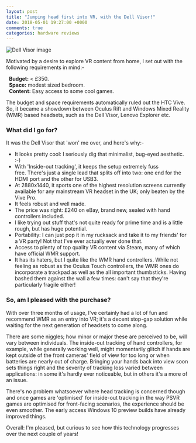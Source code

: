 ```yaml
---
layout: post
title: "Jumping head first into VR, with the Dell Visor!"
date: 2018-05-01 19:27:00 +0000
comments: true
categories: hardware reviews
---
```

![Dell Visor image](https://pisces.bbystatic.com/image2/BestBuy_US/images/products/6084/6084412_rd.jpg)

Motivated by a desire to explore VR content from home, I set out with the following requirements in mind:-

&nbsp;&nbsp;**Budget:** < £350.  
&nbsp;&nbsp;**Space:** modest sized bedroom.  
&nbsp;&nbsp;**Content:** Easy access to some cool games.

The budget and space requirements automatically ruled out the HTC Vive. So, it became a showdown between Oculus Rift and Windows Mixed Reality (WMR) based headsets, such as the Dell Visor, Lenovo Explorer etc.

### What did I go for?  
It was the Dell Visor that 'won' me over, and here's why:-  
- It looks pretty cool: I seriously dig that minimalist, bug-eyed aesthetic. :-)
- With 'Inside-out tracking', it keeps the setup extremely fuss free. There's just a single lead that splits off into two: one end for the HDMI port and the other for USB3.
- At 2880x1440, it sports one of the highest resolution screens currently available for any mainstream VR headset in the UK; only beaten by the Vive Pro.
- It feels robust and well made.
- The price was right: £240 on eBay, brand new, sealed with hand controllers included.
- I like trying out stuff that's not quite ready for prime time and is a little rough, but has huge potential.
- Portability: I can just pop it in my rucksack and take it to my friends' for a VR party! Not that I've ever actually ever done that.
- Access to plenty of top quality VR content via Steam, many of which have official WMR support.
- It has its haters, but I quite like the WMR hand controllers. While not feeling as robust as the Oculus Touch controllers, the WMR ones do incorporate a trackpad as well as the all important thumbsticks. Having bashed them against the wall a few times: can't say that they're particularly fragile either!

### So, am I pleased with the purchase?  
With over three months of usage, I've certainly had a lot of fun and recommend WMR as an entry into VR; it's a decent stop-gap solution while waiting for the next generation of headsets to come along.

There are some niggles; how minor or major these are perceived to be, will vary between individuals. The inside-out tracking of hand controllers, for example, while generally working well, might momentarily glitch if hands are kept outside of the front cameras' field of view for too long or when batteries are nearly out of charge. Bringing your hands back into view soon sets things right and the severity of tracking loss varied between applications: in some it's hardly ever noticeable, but in others it's a more of an issue. 

There's no problem whatsoever where head tracking is concerned though and once games are 'optimised' for inside-out tracking in the way PSVR games are optimised for front-facing scenarios, the experience should be even smoother. The early access Windows 10 preview builds have already improved things.

Overall: I'm pleased, but curious to see how this technology progresses over the next couple of years!

